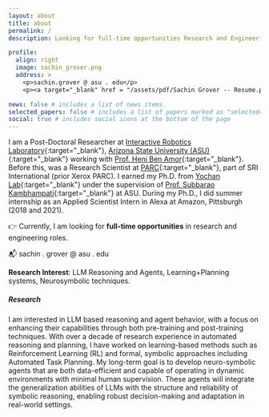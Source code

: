```yaml
---
layout: about
title: about
permalink: /
description: Looking for full-time opportunities Research and Engineering Positions

profile:
  align: right
  image: sachin_grover.png
  address: >
    <p>sachin.grover @ asu . edu</p>
    <p><a target="_blank" href = "/assets/pdf/Sachin Grover -- Resume.pdf">Curriculum Vitae</a>

news: false # includes a list of news items
selected_papers: false # includes a list of papers marked as "selected={true}"
social: true # includes social icons at the bottom of the page
---
```


I am a Post-Doctoral Researcher at [Interactive Robotics Laboratory](https://interactive-robotics.engineering.asu.edu/){:target="\_blank"}, [Arizona State University (ASU)](https://scai.engineering.asu.edu/){:target="\_blank"} working with [Prof. Heni Ben Amor](https://henibenamor.weebly.com/){:target="\_blank"}.
Before this, was a Research Scientist at [PARC](https://www.sri.com/research/future-concepts-division/){:target="\_blank"}, part of SRI International (prior Xerox PARC).
I earned my Ph.D. from [Yochan Lab](https://yochan-lab.github.io/home/){:target="\_blank"} under the supervision of [Prof. Subbarao Kambhampati](https://rakaposhi.eas.asu.edu){:target="\_blank"} at ASU.
During my Ph.D., I did summer internship as an Applied Scientist Intern in Alexa at Amazon, Pittsburgh (2018 and 2021).

:point_right: Currently, I am looking for **full-time opportunities** in research and engineering roles.

:mailbox_with_mail: sachin . grover @ asu . edu

**Research Interest**: LLM Reasoning and Agents, Learning+Planning systems, Neurosymbolic techniques.

##### Research

I am interested in LLM based reasoning and agent behavior, with a focus on enhancing their capabilities through both pre-training and post-training techniques.
With over a decade of research experience in automated reasoning and planning, I have worked on learning-based methods such as Reinforcement Learning (RL) and formal, symbolic approaches including Automated Task Planning.
My long-term goal is to develop neuro-symbolic agents that are both data-efficient and capable of operating in dynamic environments with minimal human supervision. These agents will integrate the generalization abilities of LLMs with the structure and reliability of symbolic reasoning, enabling robust decision-making and adaptation in real-world settings.
